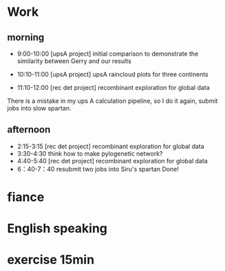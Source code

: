 # Work
## morning 

- 9:00-10:00 [upsA project] initial comparison to demonstrate the similarity between Gerry and our results
- 10:10-11:00 [upsA project] upsA raincloud plots for three continents

- 11:10-12:00 [rec det project] recombinant exploration for global data

There is a mistake in my ups A calculation pipeline, so I do it again, submit jobs into slow spartan.

## afternoon
- 2:15-3:15 [rec det project] recombinant exploration for global data
- 3:30-4:30 think how to make pylogenetic network?
- 4:40-5:40 [rec det project] recombinant exploration for global data
- 6：40-7：40 resubmit two jobs into Siru's spartan
Done!

# fiance
# English speaking
# exercise 15min





